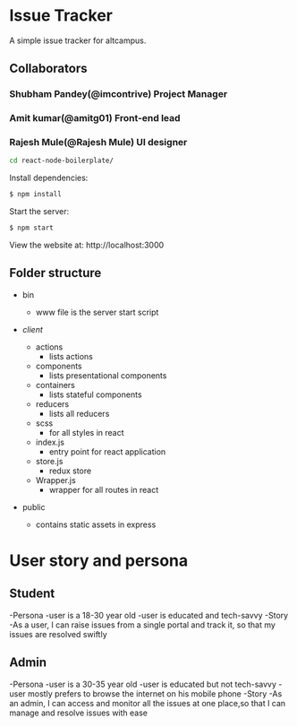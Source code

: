 # Issue Tracker
A simple issue tracker for altcampus. 

## Collaborators

### Shubham Pandey(@imcontrive) Project Manager
### Amit kumar(@amitg01) Front-end lead
### Rajesh Mule(@Rajesh Mule)  UI designer


```bash
cd react-node-boilerplate/
```

  Install dependencies:

```bash
$ npm install
```

  Start the server:

```bash
$ npm start
```

  View the website at: http://localhost:3000

## Folder structure
- bin
  - www file is the server start script 
- *client*
    - actions
      - lists actions
    - components
      - lists presentational components
    - containers
      - lists stateful components
    - reducers
      - lists all reducers
    - scss
      - for all styles in react
    - index.js
      - entry point for react application
    - store.js
      - redux store
    - Wrapper.js
      - wrapper for all routes in react

- public
    - contains static assets in express
    
# User story and persona
## Student 
-Persona
  -user is a 18-30 year old
  -user is educated and tech-savvy
-Story
  -As a user, I can raise issues from a single portal and track it, so that my issues are resolved swiftly
 ## Admin
 -Persona
  -user is a 30-35 year old
  -user is educated but not tech-savvy
  -user mostly prefers to browse the internet on his mobile phone
 -Story
  -As an admin, I can access and monitor all the issues at one place,so that I can manage and resolve issues with ease

